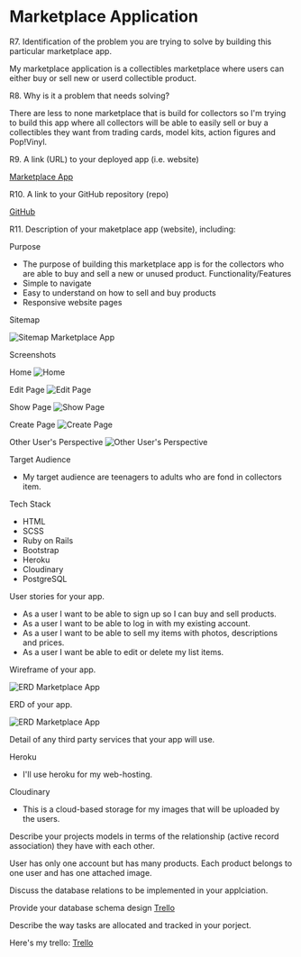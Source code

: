 # Marketplace Application

R7. Identification of the problem you are trying to solve by building this particular marketplace app.

My marketplace application is a collectibles marketplace where users can either buy or sell new or userd collectible product. 

R8. Why is it a problem that needs solving?

There are less to none marketplace that is build for collectors so I'm trying to build this app where all collectors will be able to easily sell or buy a collectibles they want from trading cards, model kits, action figures and Pop!Vinyl. 

R9. A link (URL) to your deployed app (i.e. website)

[Marketplace App](https://collectiblesmarketplace.herokuapp.com/users/sign_in)

R10. A link to your GitHub repository (repo)

[GitHub](https://github.com/adrianalain/Marketplace-App)

R11. Description of your maketplace app (website), including:

Purpose
 - The purpose of building this marketplace app is for the collectors who are able to buy and sell a new or unused product. 
Functionality/Features
 - Simple to navigate
 - Easy to understand on how to sell and buy products
 - Responsive website pages
  
Sitemap

![Sitemap Marketplace App](/docs/Sitemap.png)

Screenshots

Home
![Home](/docs/Home.png)

Edit Page
![Edit Page](/docs/Edit.png)

Show Page
![Show Page](/docs/ShowPage.png)

Create Page
![Create Page](/docs/CreatePage.png)

Other User's Perspective
![Other User's Perspective](/docs/OtherUser.png)

Target Audience
 - My target audience are teenagers to adults who are fond in collectors item.
  
Tech Stack
 - HTML
 - SCSS
 - Ruby on Rails
 - Bootstrap
 - Heroku
 - Cloudinary
 - PostgreSQL
  
User stories for your app.

 - As a user I want to be able to sign up so I can buy and sell products.
 - As a user I want to be able to log in with my existing account.
 - As a user I want to be able to sell my items  with photos, descriptions and prices.
 - As a user I want be able to edit or delete my list items.

Wireframe of your app.

![ERD Marketplace App](/docs/Wireframe.png)

ERD of your app.

![ERD Marketplace App](/docs/ERD.png)

Detail of any third party services that your app will use.

Heroku
- I'll use heroku for my web-hosting.
  
Cloudinary
- This is a cloud-based storage for my images that will be uploaded by the users.
  
Describe your projects models in terms of the relationship (active record association) they have with each other.

User has only one account but has many products. Each product belongs to one user and has one attached image.

Discuss the database relations to be implemented in your applciation.

Provide your database schema design
[Trello](https://trello.com/invite/b/1QWtgDom/8dc7c997536e222ee41c2ec2f3749bd9/ror-application)

Describe the way tasks are allocated and tracked in your porject.

Here's my trello:
[Trello](https://trello.com/invite/b/1QWtgDom/8dc7c997536e222ee41c2ec2f3749bd9/ror-application)


